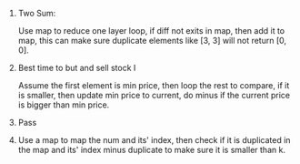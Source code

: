 1. Two Sum:

   Use map to reduce one layer loop, if diff not exits in map, then add it to map, this can make sure duplicate elements like [3, 3] will not return [0, 0].

2. Best time to but and sell stock I

   Assume the first element is min price, then loop the rest to compare, if it is smaller, then update min price to current, do minus if the current price is bigger than min price.

3. Pass
4. Use a map to map the num and its' index, then check if it is duplicated in the map and its' index minus duplicate to make sure it is  smaller than k.